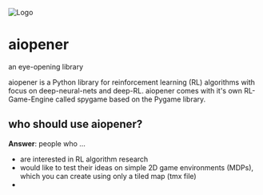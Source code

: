 ![Logo](https://github.com/sven1977/aiopener/blob/master/logo.png)

# aiopener
an eye-opening library

aiopener is a Python library for reinforcement learning (RL) algorithms with focus on deep-neural-nets and deep-RL.
aiopener comes with it's own RL-Game-Engine called spygame based on the Pygame library.

## who should use aiopener?
<b>Answer</b>: people who ...
- are interested in RL algorithm research
- would like to test their ideas on simple 2D game environments (MDPs), which you can create using only a tiled map (tmx file)
- 
